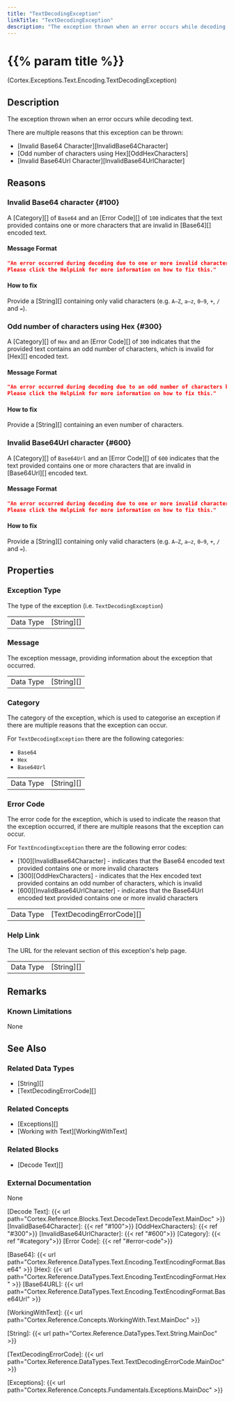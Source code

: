 ```yaml
---
title: "TextDecodingException"
linkTitle: "TextDecodingException"
description: "The exception thrown when an error occurs while decoding text."
---
```


# {{% param title %}}

<p class="namespace">(Cortex.Exceptions.Text.Encoding.TextDecodingException)</p>

## Description

The exception thrown when an error occurs while decoding text.

There are multiple reasons that this exception can be thrown:

- [Invalid Base64 Character][InvalidBase64Character]
- [Odd number of characters using Hex][OddHexCharacters]
- [Invalid Base64Url Character][InvalidBase64UrlCharacter]

## Reasons

### Invalid Base64 character {#100}

A [Category][] of `Base64` and an [Error Code][] of `100` indicates that the text provided contains one or more characters that are invalid in [Base64][] encoded text.

#### Message Format

```json
"An error occurred during decoding due to one or more invalid characters being present.
Please click the HelpLink for more information on how to fix this."
```

#### How to fix

Provide a [String][] containing only valid characters (e.g. `A–Z`, `a–z`, `0–9`, `+`, `/` and `=`).

### Odd number of characters using Hex {#300}

A [Category][] of `Hex` and an [Error Code][] of `300` indicates that the provided text contains an odd number of characters, which is invalid for [Hex][] encoded text.

#### Message Format

```json
"An error occurred during decoding due to an odd number of characters being present.
Please click the HelpLink for more information on how to fix this."
```

#### How to fix

Provide a [String][] containing an even number of characters.

### Invalid Base64Url character {#600}

A [Category][] of `Base64Url` and an [Error Code][] of `600` indicates that the text provided contains one or more characters that are invalid in [Base64Url][] encoded text.

#### Message Format

```json
"An error occurred during decoding due to one or more invalid characters being present.
Please click the HelpLink for more information on how to fix this."
```

#### How to fix

Provide a [String][] containing only valid characters (e.g. `A–Z`, `a–z`, `0–9`, `+`, `/` and `=`).

## Properties

### Exception Type

The type of the exception (i.e. `TextDecodingException`)

| | |
|-----------|------------|
| Data Type | [String][] |

### Message

The exception message, providing information about the exception that occurred.

| | |
|-----------|------------|
| Data Type | [String][] |

### Category

The category of the exception, which is used to categorise an exception if there are multiple reasons that the exception can occur.

For `TextDecodingException` there are the following categories:

- `Base64`
- `Hex`
- `Base64Url`

| | |
|-----------|------------|
| Data Type | [String][] |

### Error Code

The error code for the exception, which is used to indicate the reason that the exception occurred, if there are multiple reasons that the exception can occur.

For `TextEncodingException` there are the following error codes:

- [100][InvalidBase64Character] - indicates that the Base64 encoded text provided contains one or more invalid characters
- [300][OddHexCharacters] - indicates that the Hex encoded text provided contains an odd number of characters, which is invalid
- [600][InvalidBase64UrlCharacter] - indicates that the Base64Url encoded text provided contains one or more invalid characters

| | |
|-----------|---------------------------|
| Data Type | [TextDecodingErrorCode][] |

### Help Link

The URL for the relevant section of this exception's help page.

| | |
|-----------|------------|
| Data Type | [String][] |

## Remarks

### Known Limitations

None

## See Also

### Related Data Types

* [String][]
* [TextDecodingErrorCode][]

### Related Concepts

* [Exceptions][]
* [Working with Text][WorkingWithText]

### Related Blocks

* [Decode Text][]

### External Documentation

None

[Decode Text]: {{< url path="Cortex.Reference.Blocks.Text.DecodeText.DecodeText.MainDoc" >}}
[InvalidBase64Character]: {{< ref "#100">}}
[OddHexCharacters]: {{< ref "#300">}}
[InvalidBase64UrlCharacter]: {{< ref "#600">}}
[Category]: {{< ref "#category">}}
[Error Code]: {{< ref "#error-code">}}

[Base64]: {{< url path="Cortex.Reference.DataTypes.Text.Encoding.TextEncodingFormat.Base64" >}}
[Hex]: {{< url path="Cortex.Reference.DataTypes.Text.Encoding.TextEncodingFormat.Hex" >}}
[Base64URL]: {{< url path="Cortex.Reference.DataTypes.Text.Encoding.TextEncodingFormat.Base64Url" >}}

[WorkingWithText]: {{< url path="Cortex.Reference.Concepts.WorkingWith.Text.MainDoc" >}}

[String]: {{< url path="Cortex.Reference.DataTypes.Text.String.MainDoc" >}}

[TextDecodingErrorCode]: {{< url path="Cortex.Reference.DataTypes.Text.TextDecodingErrorCode.MainDoc" >}}

[Exceptions]: {{< url path="Cortex.Reference.Concepts.Fundamentals.Exceptions.MainDoc" >}}
